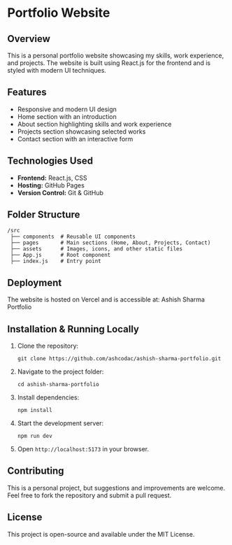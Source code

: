 
# Portfolio Website

## Overview  
This is a personal portfolio website showcasing my skills, work experience, and projects. The website is built using React.js for the frontend and is styled with modern UI techniques.  

## Features  
- Responsive and modern UI design  
- Home section with an introduction  
- About section highlighting skills and work experience  
- Projects section showcasing selected works  
- Contact section with an interactive form  

## Technologies Used  
- **Frontend:** React.js, CSS  
- **Hosting:** GitHub Pages  
- **Version Control:** Git & GitHub  

## Folder Structure  
```
/src  
 ├── components  # Reusable UI components  
 ├── pages       # Main sections (Home, About, Projects, Contact)  
 ├── assets      # Images, icons, and other static files  
 ├── App.js      # Root component  
 ├── index.js    # Entry point  
```  

## Deployment
The website is hosted on Vercel and is accessible at:
Ashish Sharma Portfolio

## Installation & Running Locally  
1. Clone the repository:  
   ```
   git clone https://github.com/ashcodac/ashish-sharma-portfolio.git
   ```  
2. Navigate to the project folder:  
   ```
   cd ashish-sharma-portfolio
   ```  
3. Install dependencies:  
   ```
   npm install
   ```  
4. Start the development server:  
   ```
   npm run dev
   ```  
5. Open `http://localhost:5173` in your browser.  

## Contributing  
This is a personal project, but suggestions and improvements are welcome. Feel free to fork the repository and submit a pull request.  

## License  
This project is open-source and available under the MIT License.  
